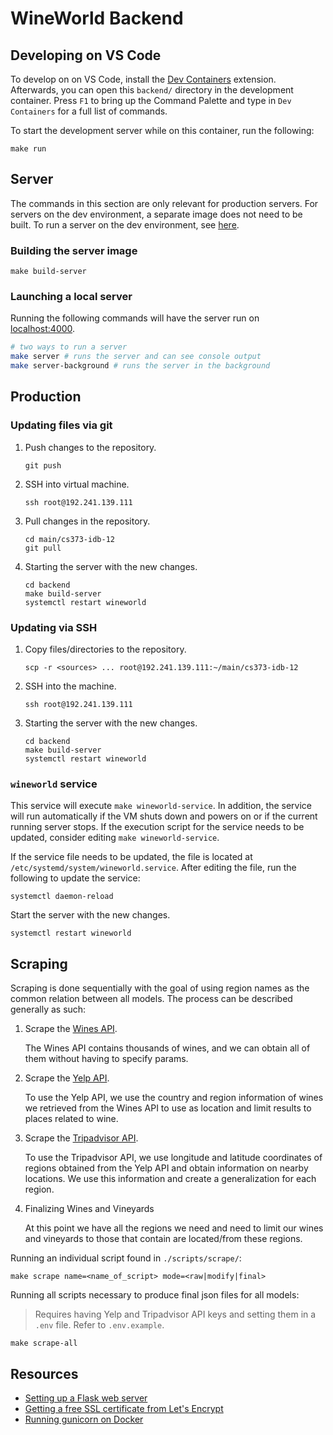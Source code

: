 # WineWorld Backend

## Developing on VS Code

To develop on on VS Code, install the [Dev Containers](https://marketplace.visualstudio.com/items?itemName=ms-vscode-remote.remote-containers) extension. Afterwards, you can open this `backend/` directory in the development container. Press `F1` to bring up the Command Palette and type in `Dev Containers` for a full list of commands.

To start the development server while on this container, run the following:

```console
make run
```

## Server

The commands in this section are only relevant for production servers. For servers on the dev environment, a separate image does not need to be built. To run a server on the dev environment, see [here](#developing-on-vs-code).

### Building the server image

```console
make build-server
```

### Launching a local server

Running the following commands will have the server run on [localhost:4000](localhost:4000).

```bash
# two ways to run a server
make server # runs the server and can see console output
make server-background # runs the server in the background
```

## Production

### Updating files via git

1. Push changes to the repository.
   
   ```console
   git push
   ```

2. SSH into virtual machine.
   
   ```console
   ssh root@192.241.139.111
   ```

3. Pull changes in the repository.
   
   ```console
   cd main/cs373-idb-12
   git pull
   ```

4. Starting the server with the new changes.
   
   ```console
   cd backend
   make build-server
   systemctl restart wineworld
   ```

### Updating via SSH

1. Copy files/directories to the repository.

   ```console
   scp -r <sources> ... root@192.241.139.111:~/main/cs373-idb-12
   ```

2. SSH into the machine.
   
   ```console
   ssh root@192.241.139.111
   ```

3. Starting the server with the new changes.
   
   ```console
   cd backend
   make build-server
   systemctl restart wineworld
   ```

### `wineworld` service

This service will execute `make wineworld-service`. In addition, the service will run automatically if the VM shuts down and powers on or if the current running server stops. If the execution script for the service needs to be updated, consider editing `make wineworld-service`. 

If the service file needs to be updated, the file is located at `/etc/systemd/system/wineworld.service`. After editing the file, run the following to update the service:

```console
systemctl daemon-reload
```

Start the server with the new changes.

```console
systemctl restart wineworld
```

## Scraping

Scraping is done sequentially with the goal of using region names as the common relation between all models. The process can be described generally as such:

1. Scrape the [Wines API](https://sampleapis.com/api-list/wines). 

   The Wines API contains thousands of wines, and we can obtain all of them without having to specify params.

2. Scrape the [Yelp API](https://docs.developer.yelp.com/).

   To use the Yelp API, we use the country and region information of wines we retrieved from the Wines API to use as location and limit results to places related to wine. 

3. Scrape the [Tripadvisor API](https://tripadvisor-content-api.readme.io/reference/overview).

   To use the Tripadvisor API, we use longitude and latitude coordinates of regions obtained from the Yelp API and obtain information on nearby locations. We use this information and create a generalization for each region.

4. Finalizing Wines and Vineyards

   At this point we have all the regions we need and need to limit our wines and vineyards to those that contain are located/from these regions.

Running an individual script found in `./scripts/scrape/`:

```console
make scrape name=<name_of_script> mode=<raw|modify|final>
```

Running all scripts necessary to produce final json files for all models:

> Requires having Yelp and Tripadvisor API keys and setting them in a `.env` file. Refer to `.env.example`. 

```console
make scrape-all
```

## Resources

- [Setting up a Flask web server](https://www.youtube.com/watch?v=z5XiVh6v4uI)
- [Getting a free SSL certificate from Let's Encrypt](https://www.digitalocean.com/community/tutorials/how-to-serve-flask-applications-with-gunicorn-and-nginx-on-ubuntu-18-04#step-6-securing-the-application)
- [Running gunicorn on Docker](https://stackoverflow.com/a/49287903)

